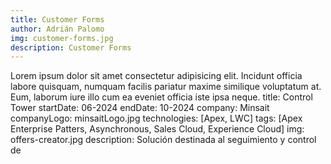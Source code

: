 ```yaml
---
title: Customer Forms
author: Adrián Palomo
img: customer-forms.jpg
description: Customer Forms
---
```


Lorem ipsum dolor sit amet consectetur adipisicing elit. Incidunt officia labore quisquam, numquam facilis pariatur maxime similique voluptatum at. Eum, laborum iure illo cum ea eveniet officia iste ipsa neque.
title: Control Tower
startDate: 06-2024
endDate: 10-2024
company: Minsait
companyLogo: minsaitLogo.jpg
technologies: [Apex, LWC]
tags: [Apex Enterprise Patters, Asynchronous, Sales Cloud, Experience Cloud]
img: offers-creator.jpg
description: Solución destinada al seguimiento y control de
